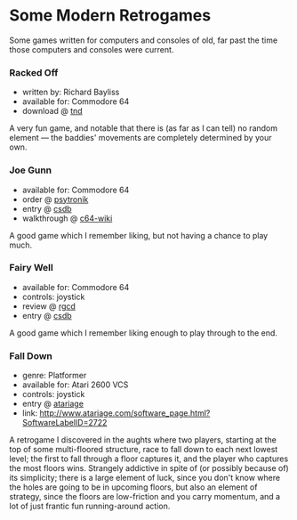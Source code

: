 Some Modern Retrogames
======================

Some games written for computers and consoles of old, far past the time
those computers and consoles were current.

### Racked Off

*   written by: Richard Bayliss
*   available for: Commodore 64
*   download @ [tnd](http://tnd64.unikat.sk/r.html)

A very fun game, and notable that there is (as far as I can tell) no
random element — the baddies' movements are completely determined by your own.

### Joe Gunn

*   available for: Commodore 64
*   order @ [psytronik](http://www.psytronik.net/newsite/index.php/c64/27-joe-gunn)
*   entry @ [csdb](http://csdb.dk/release/?id=52121)
*   walkthrough @ [c64-wiki](https://www.c64-wiki.com/wiki/Joe_Gunn_-_Gold_Edition)

A good game which I remember liking, but not having a chance to play much.

### Fairy Well

*   available for: Commodore 64
*   controls: joystick
*   review @ [rgcd](http://www.rgcd.co.uk/2012/05/fairy-well-c64.html)
*   entry @ [csdb](http://csdb.dk/release/?id=103151)

A good game which I remember liking enough to play through to the end.

### Fall Down

*   genre: Platformer
*   available for: Atari 2600 VCS
*   controls: joystick
*   entry @ [atariage](https://atariage.com/store/index.php?l=product_detail&p=308)
*   link: http://www.atariage.com/software_page.html?SoftwareLabelID=2722

A retrogame I discovered in the aughts where two players, starting at the top of
some multi-floored structure, race to fall down to each next lowest level;
the first to fall through a floor captures it, and the player who captures
the most floors wins. Strangely addictive in spite of (or possibly because
of) its simplicity; there is a large element of luck, since you don't know
where the holes are going to be in upcoming floors, but also an element of
strategy, since the floors are low-friction and you carry momentum, and a
lot of just frantic fun running-around action.
